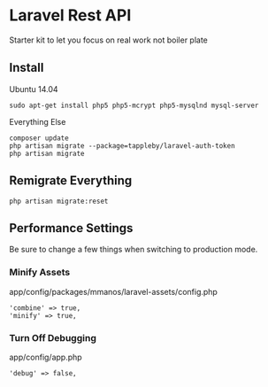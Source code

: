 # Laravel Rest API

Starter kit to let you focus on real work not boiler plate

## Install

Ubuntu 14.04

	sudo apt-get install php5 php5-mcrypt php5-mysqlnd mysql-server

Everything Else

	composer update
	php artisan migrate --package=tappleby/laravel-auth-token
	php artisan migrate

## Remigrate Everything

	php artisan migrate:reset

## Performance Settings

Be sure to change a few things when switching to production mode.

### Minify Assets

app/config/packages/mmanos/laravel-assets/config.php

	'combine' => true,
	'minify' => true,

### Turn Off Debugging

app/config/app.php

	'debug' => false,